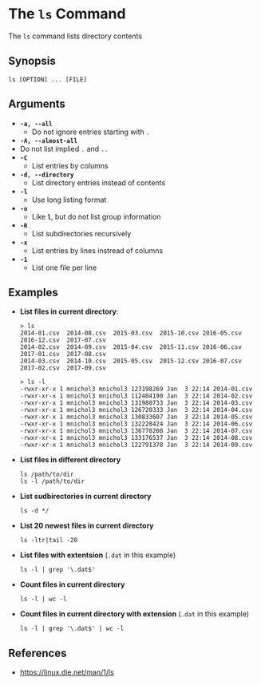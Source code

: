 # The `ls` Command

The `ls` command lists directory contents

## Synopsis
`ls [OPTION] ... [FILE]`

## Arguments 
 * **`-a, --all`**
   * Do not ignore entries starting with `.`
  * **`-A, --almost-all`**
   * Do not list implied `.` and `..`
 * **`-C`**
   * List entries by columns
 * **`-d, --directory`**
   * List directory entries instead of contents
 * **`-l`**
   * Use long listing format
 * **`-o`**
   * Like **`l`**, but do not list group information
 * **`-R`**
   * List subdirectories recursively
 * **`-x`**
   * List entries by lines instread of columns
 * **`-1`**
   * List one file per line

## Examples

* **List files in current directory**:
  ```
  > ls 
  2014-01.csv  2014-08.csv  2015-03.csv  2015-10.csv 2016-05.csv  2016-12.csv  2017-07.csv
  2014-02.csv  2014-09.csv  2015-04.csv  2015-11.csv 2016-06.csv  2017-01.csv  2017-08.csv
  2014-03.csv  2014-10.csv  2015-05.csv  2015-12.csv 2016-07.csv  2017-02.csv  2017-09.csv
  ```
  
  ```
  > ls -l
  -rwxr-xr-x 1 mnichol3 mnichol3 123198269 Jan  3 22:14 2014-01.csv
  -rwxr-xr-x 1 mnichol3 mnichol3 112404190 Jan  3 22:14 2014-02.csv
  -rwxr-xr-x 1 mnichol3 mnichol3 131980733 Jan  3 22:14 2014-03.csv
  -rwxr-xr-x 1 mnichol3 mnichol3 126720333 Jan  3 22:14 2014-04.csv
  -rwxr-xr-x 1 mnichol3 mnichol3 130833607 Jan  3 22:14 2014-05.csv
  -rwxr-xr-x 1 mnichol3 mnichol3 132228424 Jan  3 22:14 2014-06.csv
  -rwxr-xr-x 1 mnichol3 mnichol3 136778208 Jan  3 22:14 2014-07.csv
  -rwxr-xr-x 1 mnichol3 mnichol3 133176537 Jan  3 22:14 2014-08.csv
  -rwxr-xr-x 1 mnichol3 mnichol3 122791378 Jan  3 22:14 2014-09.csv

  ```
  
* **List files in different directory**
  ```
  ls /path/to/dir
  ls -l /path/to/dir
  ```
  
* **List sudbirectories in current directory**
  ```
  ls -d */
  ```
  
* **List 20 newest files in current directory**
  ```
  ls -ltr|tail -20
  ```
  
* **List files with extentsion** (`.dat` in this example)
  ```
  ls -l | grep '\.dat$'
  ```
  
* **Count files in current directory**
  ```
  ls -l | wc -l
  ```
  
* **Count files in current directory with extension** (`.dat` in this example)
  ```
  ls -l | grep '\.dat$' | wc -l
  ```

## References
* https://linux.die.net/man/1/ls
